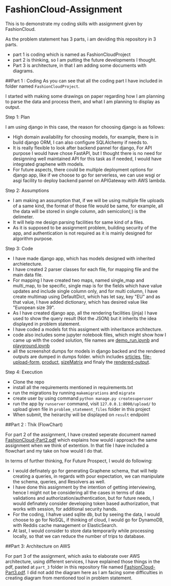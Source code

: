 # FashionCloud-Assignment
This is to demonstrate my coding skills with assignment given by FashionCloud.

As the problem statement has 3 parts, i am deviding this repository in 3 parts.
- part 1 is coding which is named as FashionCloudProject
- part 2 is thinking, so I am putting the future developments I thought.
- Part 3 is architecture, in that I am adding some documents with diagrams.

##Part 1 : Coding
As you can see that all the coding part I have included in folder named `FashionCloudProject`.

I started with making some drawings on paper regarding how I am planning to parse the data and process them, and what I am planning to display as output.

Step 1: Plan

I am using django in this case, the reason for choosing django is as follows:
- High domain availability for choosing models, for example, there is in build django ORM, I can also configure SQLAlchemy if needs to.
- It is really flexible to look after backend pannel for django, For API purpose I would have chose FastAPI, but I thought there is no need for designning well maintained API for this task as if needed, I would have integrated graphene with models.
- For future aspects, there could be multiple deployment options for django app, like if we choose to go for serverless, we can use wsgi or asgi facility to deploy backend pannel on APIGateway with AWS lambda.

Step 2: Assumptions

- I am making an assumption that, if we will be using multiple file uploads of a same kind, the format of those file would be same, for example, all the data will be stored in single column, adn semicolon(;) is the delimeter.
- It will help me design parsing facilities for same kind of a files.
- As it is supposed to be assignment problem, building security of the app, and authentication is not required as it is mainly designed for algorithm purpose.

Step 3: Code

- I have made django app, which has models designed with inherited archietecture.
- I have created 2 parser classes for each file, for mapping file and the main data file.
- For mapping I have created two maps, named single_map and multi_map, to be specific, single map is for the fields which have value updates and include single column only, and for multi column, I have create multimap using DefaultDict, which has let say, key "EU" and as that value, I have added dictionary, which has desired value like "European size 39".
- As I have created django app, all the rendering facilities (jinja) I have used to show the query result (Not the JSON) but it inherits the idea displayed in problem statement.
- I have coded a models fot this assigment with inheritance architecture.
- code also includes some jupyter notebook files, which might show how I came up with the coded solution, file names are [demo_run.ipynb](demo_run.ipynb) and [playground.ipynb](playground.ipynb)
- all the screenshot dumps for models in django backed and the rendered outputs are dumped in dumps folder. which includes [srticles](dumps/articles_model.png), [file-upload-form](dumps/django_form_for_fileUpload.png), [product](dumps/product_model.png), [sizeMatrix](dumps/sizeMatrix_model.png) and finaly the [rendered-output](dumps/rendered_heirarchical_result.png).

Step 4: Execution

- Clone the repo
- install all the requirements mentioned in requirements.txt 
- run the migrations by running `makemigrations` and `migrate`
- create user by using command `python manage.py createsuperuser`
- run the app by `runserver` command, visit `127.0.0.1:8000/upload/` to upload given file in `problem_statement_files` folder in this project
- When submit, the heirarchy will be displayed on `result` endpoint

##Part 2 : Thik (FlowChart)

For part 2 of the assignment, I have created seperate document named [FashionCloud-Part2.pdf](part_2/FashionCloud-Part2.pdf) which explains how would i approach the same assignment when we think of extention.
In that file I have included a flowchart and my take on how would I do that.

In terms of further thinking, 
For Future Prospect, I would do following:
- I would definately go for generating Graphene schema, that will help creating a queries, in regards with pour expectation, we can manipulate the schema, queries, and Resolvers as well.
- I have done this assignment by the intention of getting interviewing, hence I might not be considering all the cases in terms of data validations and authorization/authentication, but for future needs, I would definately consider developing token based authorization, that works with session, for additional security hands.
- For the coding, I hahve used sqlite db, but by seeing the data, I would choose to go for NoSQL, if thinking of cloud, I would go for DynamoDB, with Reddis cache management or ElasticSearch.
- At last, I would consider to store data temporarily while processing locally, so that we can reduce the number of trips to database.

##Part 3: Architecture on AWS

For part 3 of the assignment, which asks to elaborate over AWS architecture, using different services, I have explained those things in the pdf, pasted at `part_3` folder in this repository file named [FashionCloud-Part3.pdf](part_3/FashionCloud-Part3.pdf).
I did not add the diagram here as I am facing some difficulties in creating diagram from mentioned tool in problem statement.